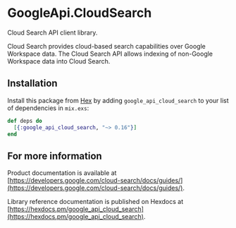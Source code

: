 # GoogleApi.CloudSearch

Cloud Search API client library.

Cloud Search provides cloud-based search capabilities over Google Workspace data. The Cloud Search API allows indexing of non-Google Workspace data into Cloud Search.

## Installation

Install this package from [Hex](https://hex.pm) by adding
`google_api_cloud_search` to your list of dependencies in `mix.exs`:

```elixir
def deps do
  [{:google_api_cloud_search, "~> 0.16"}]
end
```

## For more information

Product documentation is available at [https://developers.google.com/cloud-search/docs/guides/](https://developers.google.com/cloud-search/docs/guides/).

Library reference documentation is published on Hexdocs at
[https://hexdocs.pm/google_api_cloud_search](https://hexdocs.pm/google_api_cloud_search).
